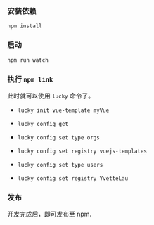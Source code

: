 ### 安装依赖

`npm install`

### 启动

`npm run watch`

### 执行 `npm link`

此时就可以使用 `lucky` 命令了。

- `lucky init vue-template myVue`
- `lucky config get`
- `lucky config set type orgs`
- `lucky config set registry vuejs-templates`

- `lucky config set type users`
- `lucky config set registry YvetteLau`

### 发布

开发完成后，即可发布至 npm.
